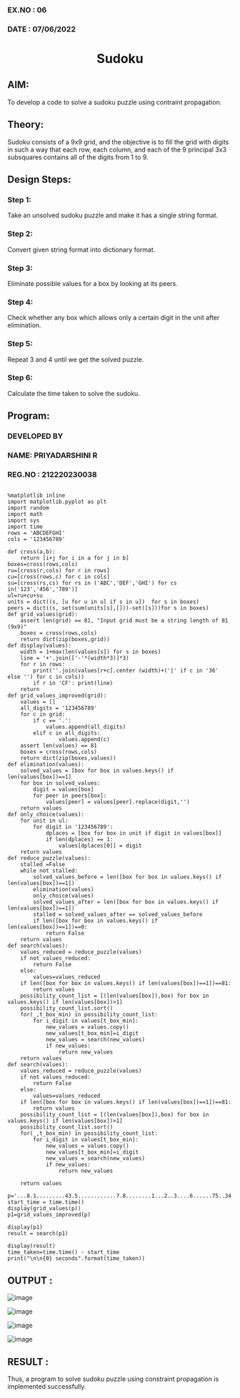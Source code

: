 ### EX.NO : 06

### DATE : 07/06/2022

# <p align="center"> Sudoku </p> 

## AIM: 

To develop a code to solve a sudoku puzzle using contraint propagation.


## Theory:

Sudoku consists of a 9x9 grid, and the objective is to fill the grid with digits in such a way that each row, each column, and each of the 9 principal 3x3 subsquares contains all of the digits from 1 to 9.

## Design Steps:

### Step 1:
Take an unsolved sudoku puzzle and make it has a single string format.

### Step 2:
Convert given string format into dictionary format.

### Step 3:
Eliminate possible values for a box by looking at its peers.

### Step 4:
Check whether any box which allows only a certain digit in the unit after elimination.

### Step 5:
Repeat 3 and 4 until we get the solved puzzle.

### Step 6:
Calculate the time taken to solve the sudoku.

## Program:

### DEVELOPED BY

### NAME:  PRIYADARSHINI R

### REG.NO :  212220230038

```python3

%matplotlib inline
import matplotlib.pyplot as plt
import random
import math
import sys
import time
rows = 'ABCDEFGHI'
cols = '123456789'

def cross(a,b):
    return [i+j for i in a for j in b]
boxes=cross(rows,cols)
ru=[cross(r,cols) for r in rows]
cu=[cross(rows,c) for c in cols]
su=[cross(rs,cs) for rs in ('ABC','DEF','GHI') for cs in('123','456','789')]
ul=ru+cu+su
units = dict((s, [u for u in ul if s in u])  for s in boxes)
peers = dict((s, set(sum(units[s],[]))-set([s]))for s in boxes)
def grid_values(grid):
    assert len(grid) == 81, "Input grid must be a string length of 81 (9x9)"
    boxes = cross(rows,cols)
    return dict(zip(boxes,grid))
def display(values):
    width = 1+max(len(values[s]) for s in boxes)
    line = '+'.join(['-'*(width*3)]*3)
    for r in rows:
        print(''.join(values[r+c].center (width)+('|' if c in '36' else '') for c in cols))
        if r in 'CF': print(line)
    return
def grid_values_improved(grid):
    values = []
    all_digits = '123456789'
    for c in grid:
        if c == '.':
            values.append(all_digits)
        elif c in all_digits:
                values.append(c)
    assert len(values) == 81
    boxes = cross(rows,cols)
    return dict(zip(boxes,values))    
def elimination(values):
    solved_values = [box for box in values.keys() if len(values[box])==1]
    for box in solved_values:
        digit = values[box]
        for peer in peers[box]:
            values[peer] = values[peer].replace(digit,'')
    return values
def only_choice(values):
    for unit in ul:
        for digit in '123456789':
            dplaces = [box for box in unit if digit in values[box]]
            if len(dplaces) == 1:
                values[dplaces[0]] = digit
    return values    
def reduce_puzzle(values):
    stalled =False
    while not stalled:
        solved_values_before = len([box for box in values.keys() if len(values[box])==1])
        elimination(values)
        only_choice(values)
        solved_values_after = len([box for box in values.keys() if len(values[box])==1])
        stalled = solved_values_after == solved_values_before
        if len([box for box in values.keys() if len(values[box])==1])==0:
            return False
    return values    
def search(values):
    values_reduced = reduce_puzzle(values)
    if not values_reduced:
        return False
    else:
        values=values_reduced
    if len([box for box in values.keys() if len(values[box])==1])==81:
        return values   
    possibility_count_list = [(len(values[box]),box) for box in values.keys() if len(values[box])>1]    
    possibility_count_list.sort()
    for(_,t_box_min) in possibility_count_list:
        for i_digit in values[t_box_min]:
            new_values = values.copy()
            new_values[t_box_min]=i_digit
            new_values = search(new_values)
            if new_values:
                return new_values           
    return values
def search(values):
    values_reduced = reduce_puzzle(values)
    if not values_reduced:
        return False
    else:
        values=values_reduced
    if len([box for box in values.keys() if len(values[box])==1])==81:
        return values  
    possibility_count_list = [(len(values[box]),box) for box in values.keys() if len(values[box])>1]
    possibility_count_list.sort()
    for(_,t_box_min) in possibility_count_list:
        for i_digit in values[t_box_min]:
            new_values = values.copy()
            new_values[t_box_min]=i_digit
            new_values = search(new_values)
            if new_values:
                return new_values
            
    return values
    
p='...8.1.........43.5............7.8........1...2..3....6......75..34........2..6..'
start_time = time.time()
display(grid_values(p))
p1=grid_values_improved(p)

display(p1)
result = search(p1)

display(result)
time_taken=time.time() - start_time
print("\n\n{0} seconds".format(time_taken))

```


## OUTPUT : 

![image](https://user-images.githubusercontent.com/81132849/172986223-08274c5a-9a1b-4028-ab8e-c8bca87330b3.png)


![image](https://user-images.githubusercontent.com/81132849/172986252-0664d59c-f7dd-491e-bce3-85790ff1a410.png)


![image](https://user-images.githubusercontent.com/81132849/172986279-590242f1-0a58-4726-81f4-943824838d34.png)


![image](https://user-images.githubusercontent.com/81132849/172986303-27bc9ff4-c0b1-4a8c-a7bd-cee475f51a29.png)



## RESULT : 

Thus, a program to solve sudoku puzzle using constraint propagation is implemented successfully.

